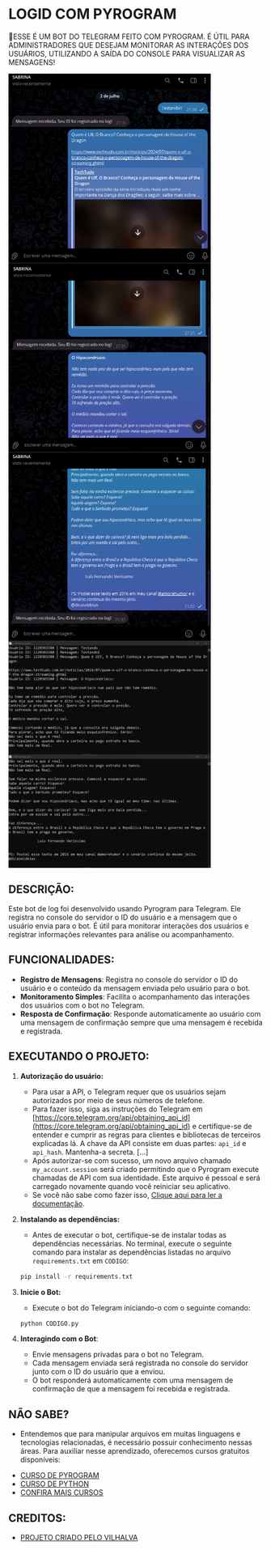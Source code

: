 # LOGID COM PYROGRAM
🤤ESSE É UM BOT DO TELEGRAM FEITO COM PYROGRAM. É ÚTIL PARA ADMINISTRADORES QUE DESEJAM MONITORAR AS INTERAÇÕES DOS USUÁRIOS, UTILIZANDO A SAÍDA DO CONSOLE PARA VISUALIZAR AS MENSAGENS!

<img src="./IMAGENS/FOTO_1.png" align="center" width="400"> <br>
<img src="./IMAGENS/FOTO_2.png" align="center" width="400"> <br>
<img src="./IMAGENS/FOTO_3.png" align="center" width="400"> <br>
<img src="./IMAGENS/FOTO_4.png" align="center" width="400"> <br>
<img src="./IMAGENS/FOTO_5.png" align="center" width="400"> <br>

## DESCRIÇÃO:
Este bot de log foi desenvolvido usando Pyrogram para Telegram. Ele registra no console do servidor o ID do usuário e a mensagem que o usuário envia para o bot. É útil para monitorar interações dos usuários e registrar informações relevantes para análise ou acompanhamento.

## FUNCIONALIDADES:
- **Registro de Mensagens**: Registra no console do servidor o ID do usuário e o conteúdo da mensagem enviada pelo usuário para o bot.
- **Monitoramento Simples**: Facilita o acompanhamento das interações dos usuários com o bot no Telegram.
- **Resposta de Confirmação**: Responde automaticamente ao usuário com uma mensagem de confirmação sempre que uma mensagem é recebida e registrada.

## EXECUTANDO O PROJETO:
1. **Autorização do usuário:**
   - Para usar a API, o Telegram requer que os usuários sejam autorizados por meio de seus números de telefone.
   - Para fazer isso, siga as instruções do Telegram em [https://core.telegram.org/api/obtaining_api_id](https://core.telegram.org/api/obtaining_api_id) e certifique-se de entender e cumprir as regras para clientes e bibliotecas de terceiros explicadas lá. A chave da API consiste em duas partes: `api_id` e `api_hash`. Mantenha-a secreta. [...]
   - Após autorizar-se com sucesso, um novo arquivo chamado `my_account.session` será criado permitindo que o Pyrogram execute chamadas de API com sua identidade. Este arquivo é pessoal e será carregado novamente quando você reiniciar seu aplicativo.
   - Se você não sabe como fazer isso, [Clique aqui para ler a documentação](https://docs.pyrogram.org/start/auth).

2. **Instalando as dependências:**
   - Antes de executar o bot, certifique-se de instalar todas as dependências necessárias. No terminal, execute o seguinte comando para instalar as dependências listadas no arquivo `requirements.txt` em `CODIGO`:
   ```bash
   pip install -r requirements.txt
   ```

3. **Inicie o Bot:**
   - Execute o bot do Telegram iniciando-o com o seguinte comando:
    ```bash
    python CODIGO.py
    ```

4. **Interagindo com o Bot**:
   - Envie mensagens privadas para o bot no Telegram.
   - Cada mensagem enviada será registrada no console do servidor junto com o ID do usuário que a enviou.
   - O bot responderá automaticamente com uma mensagem de confirmação de que a mensagem foi recebida e registrada.

## NÃO SABE?
- Entendemos que para manipular arquivos em muitas linguagens e tecnologias relacionadas, é necessário possuir conhecimento nessas áreas. Para auxiliar nesse aprendizado, oferecemos cursos gratuitos disponíveis:
* [CURSO DE PYROGRAM](https://github.com/VILHALVA/CURSO-DE-PYROGRAM)
* [CURSO DE PYTHON](https://github.com/VILHALVA/CURSO-DE-PYTHON)
* [CONFIRA MAIS CURSOS](https://github.com/VILHALVA?tab=repositories&q=+topic:CURSO)

## CREDITOS:
- [PROJETO CRIADO PELO VILHALVA](https://github.com/VILHALVA)

